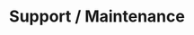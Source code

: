 ---
layout: page
title: Support / Maintenance
slug: support-maintenance
summary: |
  Veggies es bonus vobis, proinde vos postulo essum magis kohlrabi welsh onion daikon amaranth tatsoi tomatillo melon azuki bean garlic.
description: |
  A site with an audience that is engaged on a daily basis requires the same technical attention behind the scenes. We provide just that. Our robot friends ensure that our clients' sites are alive and well with robust monitoring. Our humans quickly test and apply security updates and make recommendations on sustainability best practices. A support & maintenance agreement will often start with an audit.
icon: "support-maintenance-icon.svg"
weight: 4

---